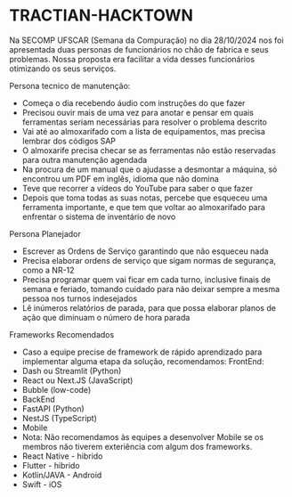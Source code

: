 # TRACTIAN-HACKTOWN

Na SECOMP UFSCAR (Semana da Compuração) no dia 28/10/2024 nos foi apresentada duas personas de funcionários no chão de fabrica e seus problemas. Nossa proposta era facilitar a vida desses funcionários otimizando os seus serviços.

Persona tecnico de manutenção:
- Começa o dia recebendo áudio com instruções do que fazer
- Precisou ouvir mais de uma vez para anotar e pensar em quais ferramentas seriam necessárias para resolver o problema descrito
- Vai até ao almoxarifado com a lista de equipamentos, mas precisa lembrar dos códigos SAP
- O almoxarife precisa checar se as ferramentas não estão reservadas para outra manutenção agendada
- Na procura de um manual que o ajudasse a desmontar a máquina, só encontrou um PDF em inglês, idioma que não domina
- Teve que recorrer a vídeos do YouTube para saber o que fazer
- Depois que toma todas as suas notas, percebe que esqueceu uma ferramenta importante, e que tem que voltar ao almoxarifado para enfrentar o sistema de inventário de novo

Persona Planejador
- Escrever as Ordens de Serviço garantindo que não esqueceu nada
- Precisa elaborar ordens de serviço que sigam normas de segurança, como a NR-12
- Precisa programar quem vai ficar em cada turno, inclusive finais de semana e feriado, tomando cuidado para não deixar sempre a mesma pessoa nos turnos indesejados
- Lê inúmeros relatórios de parada, para que possa elaborar planos de ação que diminuam o número de hora parada

 Frameworks Recomendados
- Caso a equipe precise de framework de rápido aprendizado para implementar alguma etapa da solução, recomendamos:
 FrontEnd:
- Dash ou Streamlit (Python)
- React ou Next.JS (JavaScript)
- Bubble (low-code)
- BackEnd
- FastAPI (Python)
- NestJS (TypeScript)
- Mobile
- Nota: Não recomendamos às equipes a desenvolver Mobile se os membros não tiverem exteriência com algum dos frameworks.
- React Native - hibrido
- Flutter - hibrido
- Kotlin/JAVA - Android
- Swift - iOS

